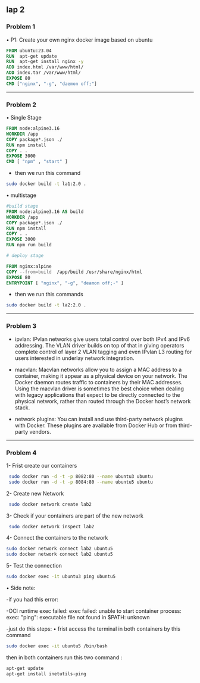## lap 2
### Problem 1 
• P1: Create your own nginx docker image based on ubuntu
```Dockerfile
FROM ubuntu:23.04
RUN  apt-get update
RUN  apt-get install nginx -y
ADD index.html /var/www/html/
ADD index.tar /var/www/html/
EXPOSE 80
CMD ["nginx", "-g", "daemon off;"]
```

------------
### Problem 2 
• Single Stage 
```Dockerfile
FROM node:alpine3.16
WORKDIR /app
COPY package*.json ./
RUN npm install 
COPY . .
EXPOSE 3000 
CMD [ "npm" , "start" ]
```
- then we run this command 
```bash 
sudo docker build -t la1:2.0 .
```
• multistage 
```Dockerfile
#build stage 
FROM node:alpine3.16 AS build
WORKDIR /app
COPY package*.json ./
RUN npm install 
COPY . .
EXPOSE 3000 
RUN npm run build 

# deploy stage 

FROM nginx:alpine
COPY --from=build  /app/build /usr/share/nginx/html
EXPOSE 80
ENTRYPOINT [ "nginx", "-g", "deamon off;-" ]
```
- then we run this commands 
```bash 
sudo docker build -t la2:2.0 .
```
----------------
### Problem 3 
- ipvlan: IPvlan networks give users total control over both IPv4 and IPv6 addressing. The VLAN driver builds on top of that in giving operators complete control of layer 2 VLAN tagging and even IPvlan L3 routing for users interested in underlay network integration. 

- macvlan: Macvlan networks allow you to assign a MAC address to a container, making it appear as a physical device on your network. The Docker daemon routes traffic to containers by their MAC addresses. Using the macvlan driver is sometimes the best choice when dealing with legacy applications that expect to be directly connected to the physical network, rather than routed through the Docker host’s network stack.

- network plugins: You can install and use third-party network plugins with Docker. These plugins are available from Docker Hub or from third-party vendors.
------------------------------------------------------------------------------
### Problem 4
1- Frist create our containers 
```bash 
 sudo docker run -d -t -p 8082:80 --name ubuntu3 ubuntu
 sudo docker run -d -t -p 8084:80 --name ubuntu5 ubuntu
```
 2- Create new Network 
```bash
 sudo docker network create lab2
```
 3- Check if your containers are part of the new network
```bash
 sudo docker network inspect lab2
```
4- Connect the containers to the network
```bash
sudo docker network connect lab2 ubuntu5
sudo docker network connect lab2 ubuntu5
```
5- Test the connection
```bash
sudo docker exec -it ubuntu3 ping ubuntu5
```
• Side note:

-if you had this error:

-OCI runtime exec failed: exec failed: unable to start container process: exec: "ping": executable file not found in $PATH: unknown

-just do this steps: 
 • frist access the terminal in both containers by this command 
 ```bash
 sudo docker exec -it ubuntu5 /bin/bash
 ```
 then in both containers run this two command :
 ```bash
 apt-get update
 apt-get install inetutils-ping
 ```